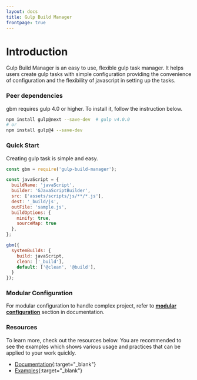 ```yaml
---
layout: docs
title: Gulp Build Manager
frontpage: true
---
```

# Introduction
Gulp Build Manager is an easy to use, flexible gulp task manager. It helps users create gulp tasks with simple configuration providing the convenience of configuration and the flexibility of javascript in setting up the tasks.


### Peer dependencies
gbm requires gulp 4.0 or higher. To install it, follow the instruction below.

```bash
npm install gulp@next --save-dev  # gulp v4.0.0
# or
npm install gulp@4 --save-dev
```

### Quick Start
Creating gulp task is simple and easy.

```javascript
const gbm = require('gulp-build-manager');

const javaScript = {
  buildName: 'javaScript',
  builder: 'GJavaScriptBuilder',
  src: ['assets/scripts/js/**/*.js'],
  dest: '_build/js',
  outFile: 'sample.js',
  buildOptions: {
    minify: true,
    sourceMap: true
  },
};

gbm({
  systemBuilds: {
    build: javaScript,
    clean: ['_build'],
    default: ['@clean', '@build'],
  }
});
```

### Modular Configuration
For modular configuration to handle complex project, refer to **[modular configuration][2]** section in documentation.<br>

### Resources
To learn more, check out the resources below. You are recommended to see the examples which shows various usage and practices that can be applied to your work quickly.
 
- [Documentation][0]{:target="_blank"}
- [Examples][1]{:target="_blank"}

[0]: {{site.baseurl}}
[1]: {{site.repo}}/examples
[2]: {{site.baseurl}}/resources/modular-configuration